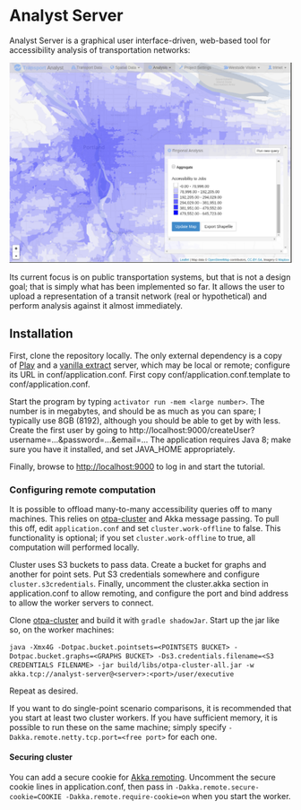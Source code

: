 # Analyst Server

Analyst Server is a graphical user interface-driven, web-based tool for accessibility analysis of transportation networks:

<img src="splash.png" alt="Analyst Server performing accessibility analysis in Portland, Ore." />

Its current focus is on public transportation systems, but that is not a design goal; that is simply what has been implemented
so far. It allows the user to upload a representation of a transit network (real or hypothetical) and perform analysis
against it almost immediately.

## Installation

First, clone the repository locally. The only external dependency is a copy of [Play](http://www.playframework.com) and
a [vanilla extract](https://github.com/conveyal/vanilla-extract.git) server, which may be local or remote; configure its
URL in conf/application.conf. First copy conf/application.conf.template to conf/application.conf.

Start the program by typing `activator run -mem <large number>`. The number is in megabytes, and should be as much as
you can spare; I typically use 8GB (8192), although you should be able to get by with less. Create the first user by going to http://localhost:9000/createUser?username=...&password=...&email=...
The application requires Java 8; make sure you have it installed, and set JAVA_HOME appropriately.

Finally, browse to [http://localhost:9000](http://localhost:9000) to log in and start the tutorial.

### Configuring remote computation

It is possible to offload many-to-many accessibility queries off to many machines. This relies on [otpa-cluster](https://github.com/conveyal/otpa-cluster/)
and Akka message passing. To pull this off, edit `application.conf` and set `cluster.work-offline` to false. This functionality is optional;
if you set `cluster.work-offline` to true, all computation will performed locally.

Cluster uses S3 buckets to pass data. Create a bucket for graphs and another for point sets. Put S3 credentials somewhere
and configure `cluster.s3credentials`. Finally, uncomment the cluster.akka section in application.conf to allow remoting,
and configure the port and bind address to allow the worker servers to connect.

Clone [otpa-cluster](https://github.com/conveyal/otpa-cluster) and build it with `gradle shadowJar`. Start up the jar
like so, on the worker machines:

    java -Xmx4G -Dotpac.bucket.pointsets=<POINTSETS BUCKET> -Dotpac.bucket.graphs=<GRAPHS BUCKET> -Ds3.credentials.filename=<S3 CREDENTIALS FILENAME> -jar build/libs/otpa-cluster-all.jar -w akka.tcp://analyst-server@<server>:<port>/user/executive

Repeat as desired.

If you want to do single-point scenario comparisons, it is recommended that you start at least two cluster workers. If you have sufficient memory, it is possible to run these on the same machine; simply specify `-Dakka.remote.netty.tcp.port=<free port>` for each one.

#### Securing cluster

You can add a secure cookie for [Akka remoting](http://doc.akka.io/docs/akka/snapshot/scala/remoting.html). Uncomment the
secure cookie lines in application.conf, then pass in `-Dakka.remote.secure-cookie=COOKIE -Dakka.remote.require-cookie=on` when you start the worker.
